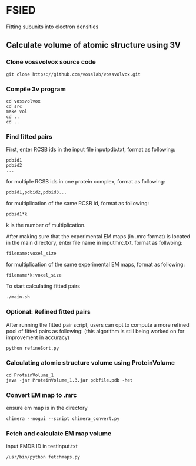 # FSIED
Fitting subunits into electron densities


## Calculate volume of atomic structure using 3V


### Clone vossvolvox source code
```
git clone https://github.com/vosslab/vossvolvox.git
```

### Compile 3v program
```
cd vossvolvox
cd src
make vol
cd ..
cd ..
```

### Find fitted pairs
First, enter RCSB ids in the input file inputpdb.txt, format as following:
```
pdbid1
pdbid2
...
```
for multiple RCSB ids in one protein complex, format as following:
```
pdbid1,pdbid2,pdbid3...
```
for multiplication of the same RCSB id, format as following:
```
pdbid1*k
```
k is the number of multiplication.

After making sure that the experimental EM maps (in .mrc format) is located in the main directory, enter file name in inputmrc.txt, format as follwoing:
```
filename:voxel_size
```
for multiplication of the same experimental EM maps, format as following:
```
filename*k:voxel_size
```

To start calculating fitted pairs
```
./main.sh
```


### Optional: Refined fitted pairs
After running the fitted pair script, users can opt to compute a more refined pool of fitted pairs as following:
(this algorithm is still being worked on for improvement in accuracy)
```
python refineSort.py
```

### Calculating atomic structure volume using ProteinVolume 
```
cd ProteinVolume_1
java -jar ProteinVolume_1.3.jar pdbfile.pdb -het
```

### Convert EM map to .mrc
ensure em map is in the directory
```
chimera --nogui --script chimera_convert.py 
```

### Fetch and calculate EM map volume
input EMDB ID in testInput.txt
```
/usr/bin/python fetchmaps.py
```

